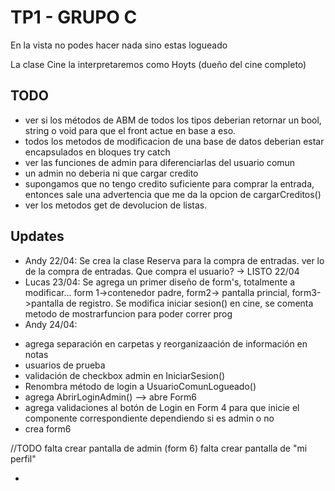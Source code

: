 ﻿# TP1 - GRUPO C

 En la vista no podes hacer nada sino estas logueado

 La clase Cine la interpretaremos como Hoyts (dueño del cine completo)

## TODO

- ver si los métodos de ABM de todos los tipos deberian retornar un bool, string o void para que el front actue en base a eso.
- todos los metodos de modificacion de una base de datos deberian estar encapsulados en bloques try catch
- ver las funciones de admin para diferenciarlas del usuario comun
- un admin no deberia ni que cargar credito
- supongamos que no tengo credito suficiente para comprar la entrada, entonces sale una advertencia que me da la opcion de cargarCreditos()
- ver los metodos get de devolucion de listas.

## Updates

- Andy 22/04: Se crea la clase Reserva para la compra de entradas. ver lo de la compra de entradas. Que compra el usuario? -> LISTO 22/04
- Lucas 23/04: Se agrega un primer diseño de form's, totalmente a modificar... form 1->contenedor padre, form2-> pantalla princial, form3->pantalla de registro.
  Se modifica iniciar sesion() en cine, se comenta metodo de mostrarfuncion para poder correr prog
- Andy 24/04: 
* agrega separación en carpetas y reorganizaación de información en notas
* usuarios de prueba
* validación de checkbox admin en IniciarSesion()
* Renombra método de login a UsuarioComunLogueado()
* agrega AbrirLoginAdmin() --> abre Form6
* agrega validaciones al botón de Login en Form 4 para que inicie el componente correspondiente dependiendo si es admin o no
* crea form6

//TODO
falta crear pantalla de admin (form 6)
falta crear pantalla de "mi perfil"

- 
